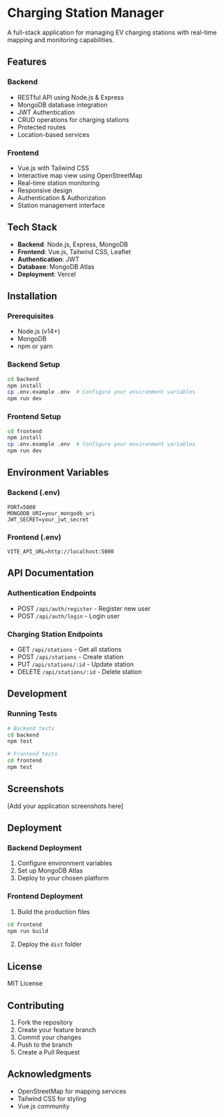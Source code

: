 #  Charging Station Manager

A full-stack application for managing EV charging stations with real-time mapping and monitoring capabilities.

##  Features

### Backend
- RESTful API using Node.js & Express
- MongoDB database integration
- JWT Authentication
- CRUD operations for charging stations
- Protected routes
- Location-based services

### Frontend
- Vue.js with Tailwind CSS
- Interactive map view using OpenStreetMap
- Real-time station monitoring
- Responsive design
- Authentication & Authorization
- Station management interface

##  Tech Stack

- **Backend**: Node.js, Express, MongoDB
- **Frontend**: Vue.js, Tailwind CSS, Leaflet
- **Authentication**: JWT
- **Database**: MongoDB Atlas
- **Deployment**: Vercel

## Installation

### Prerequisites
- Node.js (v14+)
- MongoDB
- npm or yarn

### Backend Setup
```bash
cd backend
npm install
cp .env.example .env  # Configure your environment variables
npm run dev
```

### Frontend Setup
```bash
cd frontend
npm install
cp .env.example .env  # Configure your environment variables
npm run dev
```

##  Environment Variables

### Backend (.env)
```
PORT=5000
MONGODB_URI=your_mongodb_uri
JWT_SECRET=your_jwt_secret
```

### Frontend (.env)
```
VITE_API_URL=http://localhost:5000
```

##  API Documentation

### Authentication Endpoints
- POST `/api/auth/register` - Register new user
- POST `/api/auth/login` - Login user

### Charging Station Endpoints
- GET `/api/stations` - Get all stations
- POST `/api/stations` - Create station
- PUT `/api/stations/:id` - Update station
- DELETE `/api/stations/:id` - Delete station

##  Development

### Running Tests
```bash
# Backend tests
cd backend
npm test

# Frontend tests
cd frontend
npm test
```

##  Screenshots

[Add your application screenshots here]

##  Deployment

### Backend Deployment
1. Configure environment variables
2. Set up MongoDB Atlas
3. Deploy to your chosen platform

### Frontend Deployment
1. Build the production files
```bash
cd frontend
npm run build
```
2. Deploy the `dist` folder

##  License

MIT License

##  Contributing

1. Fork the repository
2. Create your feature branch
3. Commit your changes
4. Push to the branch
5. Create a Pull Request

##  Acknowledgments

- OpenStreetMap for mapping services
- Tailwind CSS for styling
- Vue.js community
